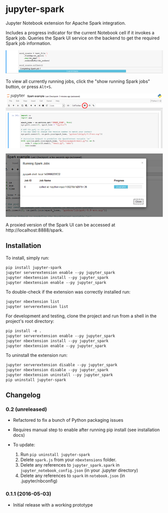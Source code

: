 # jupyter-spark

Jupyter Notebook extension for Apache Spark integration.

Includes a progress indicator for the current Notebook cell if it invokes a
Spark job. Queries the Spark UI service on the backend to get the required
Spark job information.

![Alt text](/screenshots/ProgressBar.png?raw=true "Spark progress bar")

To view all currently running jobs, click the "show running Spark jobs"
button, or press ```Alt+S```.

![Alt text](/screenshots/SparkButton.png?raw=true "show running Spark jobs button")

![Alt text](/screenshots/Dialog.png?raw=true "Spark dialog")

A proxied version of the Spark UI can be accessed at
http://localhost:8888/spark.

## Installation

To install, simply run:

```
pip install jupyter-spark
jupyter serverextension enable --py jupyter_spark
jupyter nbextension install --py jupyter_spark
jupyter nbextension enable --py jupyter_spark
```

To double-check if the extension was correctly installed run:

```
jupyter nbextension list
jupyter serverextension list
```

For development and testing, clone the project and run from a shell in the
project's root directory:

```
pip install -e .
jupyter serverextension enable --py jupyter_spark
jupyter nbextension install --py jupyter_spark
jupyter nbextension enable --py jupyter_spark
```

To uninstall the extension run:

```
jupyter serverextension disable --py jupyter_spark
jupyter nbextension disable --py jupyter_spark
jupyter nbextension uninstall --py jupyter_spark
pip uninstall jupyter-spark
```

## Changelog

### 0.2 (unreleased)

- Refactored to fix a bunch of Python packaging issues

- Requires manual step to enable after running pip install
  (see installation docs)

- To update:

  1. Run `pip uninstall jupyter-spark`
  2. Delete `spark.js` from your `nbextensions` folder.
  3. Delete any references to `jupyter_spark.spark` in
     `jupyter_notebook_config.json` (in your .jupyter directory)
  4. Delete any references to `spark` in `notebook.json`
     (in .jupyter/nbconfig)

### 0.1.1 (2016-05-03)

- Initial release with a working prototype
